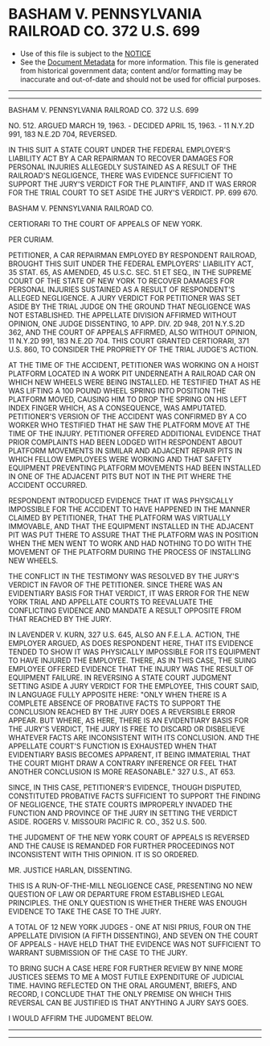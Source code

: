 ---
---

# BASHAM V. PENNSYLVANIA RAILROAD CO. 372 U.S. 699

* Use of this file is subject to the [NOTICE](https://github.com/publicdocs/notice/blob/master/NOTICE)
* See the [Document Metadata](../../../) for more information.
  This file is generated from historical government data; content and/or formatting may be inaccurate and out-of-date and should not be used for official purposes.

----------
----------

BASHAM V. PENNSYLVANIA RAILROAD CO. 372 U.S. 699

NO. 512.  ARGUED MARCH 19, 1963.  - DECIDED APRIL 15, 1963.  - 11 N.Y.2D 991, 183 N.E.2D 704, REVERSED.

IN THIS SUIT A STATE COURT UNDER THE FEDERAL EMPLOYER'S LIABILITY ACT BY A CAR REPAIRMAN TO RECOVER DAMAGES FOR PERSONAL INJURIES ALLEGEDLY SUSTAINED AS A RESULT OF THE RAILROAD'S NEGLIGENCE, THERE WAS EVIDENCE SUFFICIENT TO SUPPORT THE JURY'S VERDICT FOR THE PLAINTIFF, AND IT WAS ERROR FOR THE TRIAL COURT TO SET ASIDE THE JURY'S VERDICT.  PP. 699 670.

BASHAM V. PENNSYLVANIA RAILROAD CO.

CERTIORARI TO THE COURT OF APPEALS OF NEW YORK.

PER CURIAM.

PETITIONER, A CAR REPAIRMAN EMPLOYED BY RESPONDENT RAILROAD, BROUGHT THIS SUIT UNDER THE FEDERAL EMPLOYERS' LIABILITY ACT, 35 STAT. 65, AS AMENDED, 45 U.S.C. SEC. 51 ET SEQ., IN THE SUPREME COURT OF THE STATE OF NEW YORK TO RECOVER DAMAGES FOR PERSONAL INJURIES SUSTAINED AS A RESULT OF RESPONDENT'S ALLEGED NEGLIGENCE.  A JURY VERDICT FOR PETITIONER WAS SET ASIDE BY THE TRIAL JUDGE ON THE GROUND THAT NEGLIGENCE WAS NOT ESTABLISHED.  THE APPELLATE DIVISION AFFIRMED WITHOUT OPINION, ONE JUDGE DISSENTING, 10 APP. DIV. 2D 948, 201 N.Y.S.2D 362, AND THE COURT OF APPEALS AFFIRMED, ALSO WITHOUT OPINION, 11 N.Y.2D 991, 183 N.E.2D 704.  THIS COURT GRANTED CERTIORARI, 371 U.S. 860, TO CONSIDER THE PROPRIETY OF THE TRIAL JUDGE'S ACTION.

AT THE TIME OF THE ACCIDENT, PETITIONER WAS WORKING ON A HOIST PLATFORM LOCATED IN A WORK PIT UNDERNEATH A RAILROAD CAR ON WHICH NEW WHEELS WERE BEING INSTALLED.  HE TESTIFIED THAT AS HE WAS LIFTING A 100 POUND WHEEL SPRING INTO POSITION THE PLATFORM MOVED, CAUSING HIM TO DROP THE SPRING ON HIS LEFT INDEX FINGER WHICH, AS A CONSEQUENCE, WAS AMPUTATED.  PETITIONER'S VERSION OF THE ACCIDENT WAS CONFIRMED BY A CO WORKER WHO TESTIFIED THAT HE SAW THE PLATFORM MOVE AT THE TIME OF THE INJURY.  PETITIONER OFFERED ADDITIONAL EVIDENCE THAT PRIOR COMPLAINTS HAD BEEN LODGED WITH RESPONDENT ABOUT PLATFORM MOVEMENTS IN SIMILAR AND ADJACENT REPAIR PITS IN WHICH FELLOW EMPLOYEES WERE WORKING AND THAT SAFETY EQUIPMENT PREVENTING PLATFORM MOVEMENTS HAD BEEN INSTALLED IN ONE OF THE ADJACENT PITS BUT NOT IN THE PIT WHERE THE ACCIDENT OCCURRED.

RESPONDENT INTRODUCED EVIDENCE THAT IT WAS PHYSICALLY IMPOSSIBLE FOR THE ACCIDENT TO HAVE HAPPENED IN THE MANNER CLAIMED BY PETITIONER, THAT THE PLATFORM WAS VIRTUALLY IMMOVABLE, AND THAT THE EQUIPMENT INSTALLED IN THE ADJACENT PIT WAS PUT THERE TO ASSURE THAT THE PLATFORM WAS IN POSITION WHEN THE MEN WENT TO WORK AND HAD NOTHING TO DO WITH THE MOVEMENT OF THE PLATFORM DURING THE PROCESS OF INSTALLING NEW WHEELS.

THE CONFLICT IN THE TESTIMONY WAS RESOLVED BY THE JURY'S VERDICT IN FAVOR OF THE PETITIONER.  SINCE THERE WAS AN EVIDENTIARY BASIS FOR THAT VERDICT, IT WAS ERROR FOR THE NEW YORK TRIAL AND APPELLATE COURTS TO REEVALUATE THE CONFLICTING EVIDENCE AND MANDATE A RESULT OPPOSITE FROM THAT REACHED BY THE JURY.

IN LAVENDER V. KURN, 327 U.S. 645, ALSO AN F.E.L.A. ACTION, THE EMPLOYER ARGUED, AS DOES RESPONDENT HERE, THAT ITS EVIDENCE TENDED TO SHOW IT WAS PHYSICALLY IMPOSSIBLE FOR ITS EQUIPMENT TO HAVE INJURED THE EMPLOYEE.  THERE, AS IN THIS CASE, THE SUING EMPLOYEE OFFERED EVIDENCE THAT THE INJURY WAS THE RESULT OF EQUIPMENT FAILURE.  IN REVERSING A STATE COURT JUDGMENT SETTING ASIDE A JURY VERDICT FOR THE EMPLOYEE, THIS COURT SAID, IN LANGUAGE FULLY APPOSITE HERE:  "ONLY WHEN THERE IS A COMPLETE ABSENCE OF PROBATIVE FACTS TO SUPPORT THE CONCLUSION REACHED BY THE JURY DOES A REVERSIBLE ERROR APPEAR.  BUT WHERE, AS HERE, THERE IS AN EVIDENTIARY BASIS FOR THE JURY'S VERDICT, THE JURY IS FREE TO DISCARD OR DISBELIEVE WHATEVER FACTS ARE INCONSISTENT WITH ITS CONCLUSION.  AND THE APPELLATE COURT'S FUNCTION IS EXHAUSTED WHEN THAT EVIDENTIARY BASIS BECOMES APPARENT, IT BEING IMMATERIAL THAT THE COURT MIGHT DRAW A CONTRARY INFERENCE OR FEEL THAT ANOTHER CONCLUSION IS MORE REASONABLE."  327 U.S., AT 653.

SINCE, IN THIS CASE, PETITIONER'S EVIDENCE, THOUGH DISPUTED, CONSTITUTED PROBATIVE FACTS SUFFICIENT TO SUPPORT THE FINDING OF NEGLIGENCE, THE STATE COURTS IMPROPERLY INVADED THE FUNCTION AND PROVINCE OF THE JURY IN SETTING THE VERDICT ASIDE.  ROGERS V. MISSOURI PACIFIC R. CO., 352 U.S. 500.

THE JUDGMENT OF THE NEW YORK COURT OF APPEALS IS REVERSED AND THE CAUSE IS REMANDED FOR FURTHER PROCEEDINGS NOT INCONSISTENT WITH THIS OPINION.  IT IS SO ORDERED.

MR. JUSTICE HARLAN, DISSENTING.

THIS IS A RUN-OF-THE-MILL NEGLIGENCE CASE, PRESENTING NO NEW QUESTION OF LAW OR DEPARTURE FROM ESTABLISHED LEGAL PRINCIPLES.  THE ONLY QUESTION IS WHETHER THERE WAS ENOUGH EVIDENCE TO TAKE THE CASE TO THE JURY.

A TOTAL OF 12 NEW YORK JUDGES - ONE AT NISI PRIUS, FOUR ON THE APPELLATE DIVISION (A FIFTH DISSENTING), AND SEVEN ON THE COURT OF APPEALS - HAVE HELD THAT THE EVIDENCE WAS NOT SUFFICIENT TO WARRANT SUBMISSION OF THE CASE TO THE JURY.

TO BRING SUCH A CASE HERE FOR FURTHER REVIEW BY NINE MORE JUSTICES SEEMS TO ME A MOST FUTILE EXPENDITURE OF JUDICIAL TIME.  HAVING REFLECTED ON THE ORAL ARGUMENT, BRIEFS, AND RECORD, I CONCLUDE THAT THE ONLY PREMISE ON WHICH THIS REVERSAL CAN BE JUSTIFIED IS THAT ANYTHING A JURY SAYS GOES.

I WOULD AFFIRM THE JUDGMENT BELOW.


----------
----------

